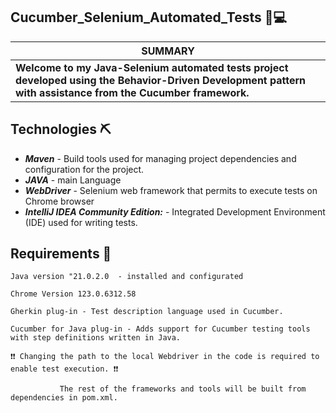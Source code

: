 ## **Cucumber_Selenium_Automated_Tests** 🥒💻

| **SUMMARY** |
| --- |
| **Welcome to my Java-Selenium automated tests project developed using the Behavior-Driven Development pattern with assistance from the Cucumber framework.** |

## Technologies ⛏ 
* ___Maven___ - Build tools used for managing project dependencies and configuration for the project.
* ___JAVA___ - main Language
* ___WebDriver___ - Selenium web framework that permits to execute tests on Chrome browser
* ___IntelliJ IDEA Community Edition:___ - Integrated Development Environment (IDE) used for writing tests.

## Requirements 🔌
    Java version "21.0.2.0  - installed and configurated
  
    Chrome Version 123.0.6312.58

    Gherkin plug-in - Test description language used in Cucumber.

    Cucumber for Java plug-in - Adds support for Cucumber testing tools with step definitions written in Java.

    ❗❗ Changing the path to the local Webdriver in the code is required to enable test execution. ❗❗

               The rest of the frameworks and tools will be built from dependencies in pom.xml. 
  
